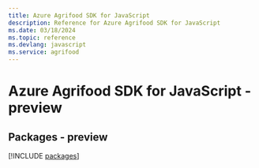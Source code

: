 ```yaml
---
title: Azure Agrifood SDK for JavaScript
description: Reference for Azure Agrifood SDK for JavaScript
ms.date: 03/18/2024
ms.topic: reference
ms.devlang: javascript
ms.service: agrifood
---
```

# Azure Agrifood SDK for JavaScript - preview
## Packages - preview
[!INCLUDE [packages](agrifood-index.md)]